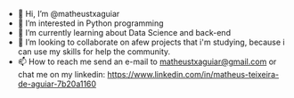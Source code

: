 - 👋 Hi, I’m @matheustxaguiar
- 👀 I’m interested in Python programming
- 🌱 I’m currently learning about Data Science and back-end
- 💞️ I’m looking to collaborate on afew projects that i'm studying, because i can use my skills for help the community.  
- 📫 How to reach me send an e-mail to matheustxaguiar@gmail.com or chat me on my linkedin: https://www.linkedin.com/in/matheus-teixeira-de-aguiar-7b20a1160

<!---
matheustxaguiar/matheustxaguiar is a ✨ special ✨ repository because its `README.md` (this file) appears on your GitHub profile.
You can click the Preview link to take a look at your changes.
--->
